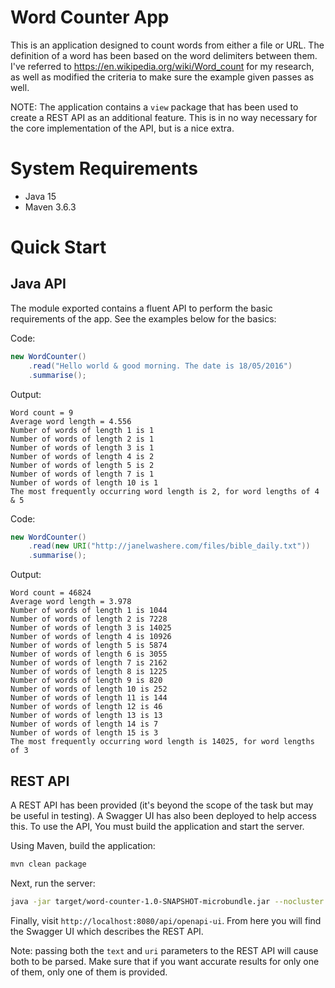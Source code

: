 # Word Counter App

This is an application designed to count words from either a file or URL. The definition of a word has been based on the word delimiters between them. I've referred to https://en.wikipedia.org/wiki/Word_count for my research, as well as modified the criteria to make sure the example given passes as well.

NOTE: The application contains a `view` package that has been used to create a REST API as an additional feature. This is in no way necessary for the core implementation of the API, but is a nice extra.

# System Requirements

- Java 15
- Maven 3.6.3

# Quick Start

## Java API

The module exported contains a fluent API to perform the basic requirements of the app. See the examples below for the basics:

Code:
~~~java
new WordCounter()
    .read("Hello world & good morning. The date is 18/05/2016")
    .summarise();
~~~

Output:
~~~
Word count = 9
Average word length = 4.556
Number of words of length 1 is 1
Number of words of length 2 is 1
Number of words of length 3 is 1
Number of words of length 4 is 2
Number of words of length 5 is 2
Number of words of length 7 is 1
Number of words of length 10 is 1
The most frequently occurring word length is 2, for word lengths of 4 & 5
~~~

Code:
~~~java
new WordCounter()
    .read(new URI("http://janelwashere.com/files/bible_daily.txt"))
    .summarise();
~~~

Output:
~~~
Word count = 46824
Average word length = 3.978
Number of words of length 1 is 1044
Number of words of length 2 is 7228
Number of words of length 3 is 14025
Number of words of length 4 is 10926
Number of words of length 5 is 5874
Number of words of length 6 is 3055
Number of words of length 7 is 2162
Number of words of length 8 is 1225
Number of words of length 9 is 820
Number of words of length 10 is 252
Number of words of length 11 is 144
Number of words of length 12 is 46
Number of words of length 13 is 13
Number of words of length 14 is 7
Number of words of length 15 is 3
The most frequently occurring word length is 14025, for word lengths of 3
~~~

## REST API

A REST API has been provided (it's beyond the scope of the task but may be useful in testing). A Swagger UI has also been deployed to help access this. To use the API, You must build the application and start the server.

Using Maven, build the application:

~~~bash
mvn clean package
~~~

Next, run the server:
~~~bash
java -jar target/word-counter-1.0-SNAPSHOT-microbundle.jar --nocluster
~~~

Finally, visit `http://localhost:8080/api/openapi-ui`. From here you will find the Swagger UI which describes the REST API.

Note: passing both the `text` and `uri` parameters to the REST API will cause both to be parsed. Make sure that if you want accurate results for only one of them, only one of them is provided.
